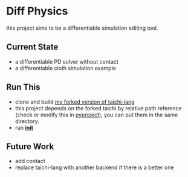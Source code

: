 # Diff Physics
this project aims to be a differentiable simulation editing tool.
## Current State
- a differentiable PD solver without contact
- a differentiable cloth simulation example
## Run This
- clone and build [my forked version of taichi-lang](https://github.com/windwhiterain/taichi)
- this project depends on the forked taichi by relative path reference (check or modify this in [pyproject](pyproject.toml)), you can put them in the same directory.
- run [__init__](tests/__init__.py) 
## Future Work
- add contact
- replace taichi-lang with another backend if there is a better one 